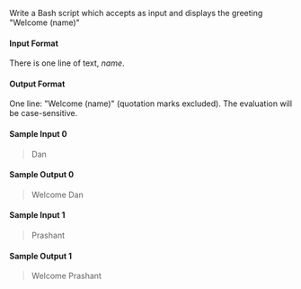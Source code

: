 Write a Bash script which accepts  as input and displays the greeting "Welcome (name)"

#### Input Format
There is one line of text, _name_.

#### Output Format
One line: "Welcome (name)" (quotation marks excluded).
The evaluation will be case-sensitive.

#### Sample Input 0
> Dan  

#### Sample Output 0
> Welcome Dan  

#### Sample Input 1
> Prashant

#### Sample Output 1
> Welcome Prashant